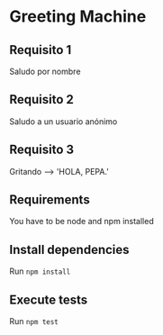 # Greeting Machine

## Requisito 1

Saludo por nombre

## Requisito 2

Saludo a un usuario anónimo

## Requisito 3

Gritando --> 'HOLA, PEPA.'

## Requirements

You have to be node and npm installed 

## Install dependencies

Run `npm install`

## Execute tests

Run `npm test`